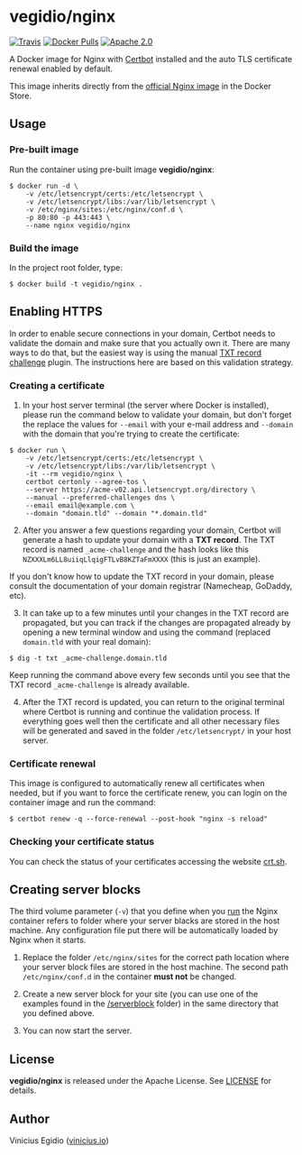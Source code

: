 # vegidio/nginx

[![Travis](https://img.shields.io/travis/vegidio/docker-nginx.svg)](https://travis-ci.org/vegidio/docker-nginx/)
[![Docker Pulls](https://img.shields.io/docker/pulls/vegidio/nginx.svg)](https://store.docker.com/community/images/vegidio/nginx)
[![Apache 2.0](https://img.shields.io/badge/license-Apache_License_2.0-blue.svg)](http://www.apache.org/licenses/LICENSE-2.0)

A Docker image for Nginx with [Certbot](https://certbot.eff.org) installed and the auto TLS certificate renewal enabled by default.

This image inherits directly from the [official Nginx image](https://store.docker.com/images/nginx) in the Docker Store.

## Usage

### Pre-built image

Run the container using pre-built image **vegidio/nginx**:

```
$ docker run -d \
    -v /etc/letsencrypt/certs:/etc/letsencrypt \
    -v /etc/letsencrypt/libs:/var/lib/letsencrypt \
    -v /etc/nginx/sites:/etc/nginx/conf.d \
    -p 80:80 -p 443:443 \
    --name nginx vegidio/nginx
```

### Build the image

In the project root folder, type:

```
$ docker build -t vegidio/nginx .
```

## Enabling HTTPS

In order to enable secure connections in your domain, Certbot needs to validate the domain and make sure that you actually own it. There are many ways to do that, but the easiest way is using the manual [TXT record challenge](https://certbot.eff.org/docs/using.html#manual) plugin. The instructions here are based on this validation strategy.

### Creating a certificate

1. In your host server terminal (the server where Docker is installed), please run the command below to validate your domain, but don't forget the replace the values for `--email` with your e-mail address and `--domain` with the domain that you're trying to create the certificate:

```
$ docker run \
    -v /etc/letsencrypt/certs:/etc/letsencrypt \
    -v /etc/letsencrypt/libs:/var/lib/letsencrypt \
    -it --rm vegidio/nginx \
    certbot certonly --agree-tos \
    --server https://acme-v02.api.letsencrypt.org/directory \
    --manual --preferred-challenges dns \
    --email email@example.com \
    --domain "domain.tld" --domain "*.domain.tld"
```

2. After you answer a few questions regarding your domain, Certbot will generate a hash to update your domain with a **TXT record**. The TXT record is named `_acme-challenge` and the hash looks like this `NZXXXLm6LL8uiiqLlqigFTLvB8KZTaFmXXXX` (this is just an example).

If you don't know how to update the TXT record in your domain, please consult the documentation of your domain registrar (Namecheap, GoDaddy, etc).

3. It can take up to a few minutes until your changes in the TXT record are propagated, but you can track if the changes are propagated already by opening a new terminal window and using the command (replaced `domain.tld` with your real domain):

```
$ dig -t txt _acme-challenge.domain.tld
```

Keep running the command above every few seconds until you see that the TXT record `_acme-challenge` is already available.

4. After the TXT record is updated, you can return to the original terminal where Certbot is running and continue the validation process. If everything goes well then the certificate and all other necessary files will be generated and saved in the folder `/etc/letsencrypt/` in your host server.

### Certificate renewal

This image is configured to automatically renew all certificates when needed, but if you want to force the certificate renew, you can login on the container image and run the command:

`$ certbot renew -q --force-renewal --post-hook "nginx -s reload"`

### Checking your certificate status

You can check the status of your certificates accessing the website [crt.sh](https://crt.sh/).

## Creating server blocks

The third volume parameter (`-v`) that you define when you [run](#pre-built-image) the Nginx container refers to folder where your server blacks are stored in the host machine. Any configuration file put there will be automatically loaded by Nginx when it starts.

1. Replace the folder `/etc/nginx/sites` for the correct path location where your server block files are stored in the host machine. The second path `/etc/nginx/conf.d` in the container **must not** be changed.

2. Create a new server block for your site (you can use one of the examples found in the [/serverblock](https://github.com/vegidio/docker-nginx/tree/master/serverblock) folder) in the same directory that you defined above.

3. You can now start the server.

## License

**vegidio/nginx** is released under the Apache License. See [LICENSE](LICENSE.txt) for details.

## Author

Vinicius Egidio ([vinicius.io](http://vinicius.io))

